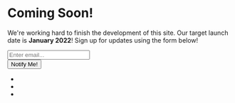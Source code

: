 <!DOCTYPE html>
<html lang="en">

<head>

  <meta charset="utf-8">
  <meta name="viewport" content="width=device-width, initial-scale=1, shrink-to-fit=no">
  <meta name="description" content="">
  <meta name="author" content="">

  <title>Coming Soon - Start Bootstrap Theme</title>

  <!-- Bootstrap core CSS -->
  <link href="vendor/bootstrap/css/bootstrap.min.css" rel="stylesheet">

  <!-- Custom fonts for this template -->
  <link href="https://fonts.googleapis.com/css?family=Source+Sans+Pro:200,200i,300,300i,400,400i,600,600i,700,700i,900,900i" rel="stylesheet">
  <link href="https://fonts.googleapis.com/css?family=Merriweather:300,300i,400,400i,700,700i,900,900i" rel="stylesheet">
  <link href="vendor/fontawesome-free/css/all.min.css" rel="stylesheet" type="text/css">

  <!-- Custom styles for this template -->
  <link href="css/coming-soon.min.css" rel="stylesheet">

</head>

<body>

  <div class="overlay"></div>
  <gif <source src="img/98c313_bc50689f861f49079ea492a9e351779c_mv2.gif" type="gif">
  </gif>

  <div class="masthead">
    <div class="masthead-bg"></div>
    <div class="container h-100">
      <div class="row h-100">
        <div class="col-12 my-auto">
          <div class="masthead-content text-white py-5 py-md-0">
            <h1 class="mb-3">Coming Soon!</h1>
            <p class="mb-5">We're working hard to finish the development of this site. Our target launch date is
              <strong>January 2022</strong>! Sign up for updates using the form below!</p>
            <div class="input-group input-group-newsletter">
              <input type="email" class="form-control" placeholder="Enter email..." aria-label="Enter email..." aria-describedby="submit-button">
              <div class="input-group-append">
                <button class="btn btn-secondary" type="button" id="submit-button">Notify Me!</button>
              </div>
            </div>
          </div>
        </div>
      </div>
    </div>
  </div>

  <div class="social-icons">
    <ul class="list-unstyled text-center mb-0">
      <li class="list-unstyled-item">
        <a href="#">
          <i class="fab fa-twitter"></i>
        </a>
      </li>
      <li class="list-unstyled-item">
        <a href="#">
          <i class="fab fa-facebook-f"></i>
        </a>
      </li>
      <li class="list-unstyled-item">
        <a href="#">
          <i class="fab fa-instagram"></i>
        </a>
      </li>
    </ul>
  </div>

  <!-- Bootstrap core JavaScript -->
  <script src="vendor/jquery/jquery.min.js"></script>
  <script src="vendor/bootstrap/js/bootstrap.bundle.min.js"></script>

  <!-- Custom scripts for this template -->
  <script src="js/coming-soon.min.js"></script>

</body>

</html>
